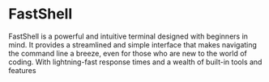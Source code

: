 # FastShell
FastShell is a powerful and intuitive terminal designed with beginners in mind. It provides a streamlined and simple interface that makes navigating the command line a breeze, even for those who are new to the world of coding. With lightning-fast response times and a wealth of built-in tools and features
